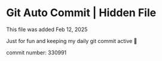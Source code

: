 # Git Auto Commit | Hidden File

This file was added Feb 12, 2025

Just for fun and keeping my daily git commit active 🤪

commit number: 330991
